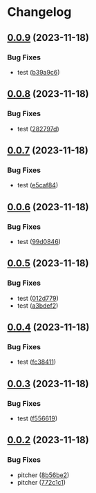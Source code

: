 # Changelog

## [0.0.9](https://github.com/mojojoji/release-please-test/compare/pitcher-v0.0.8...pitcher-v0.0.9) (2023-11-18)


### Bug Fixes

* test ([b39a9c6](https://github.com/mojojoji/release-please-test/commit/b39a9c65a50320c9b0a9bc13c41d0a008d1cd8b1))

## [0.0.8](https://github.com/mojojoji/release-please-test/compare/pitcher-v0.0.7...pitcher-v0.0.8) (2023-11-18)


### Bug Fixes

* test ([282797d](https://github.com/mojojoji/release-please-test/commit/282797dd5d77a97405e56b033df9fe6e9a270a0e))

## [0.0.7](https://github.com/mojojoji/release-please-test/compare/pitcher-v0.0.6...pitcher-v0.0.7) (2023-11-18)


### Bug Fixes

* test ([e5caf84](https://github.com/mojojoji/release-please-test/commit/e5caf84eb34dec382e2b39e96d945d7fba756687))

## [0.0.6](https://github.com/mojojoji/release-please-test/compare/pitcher-v0.0.5...pitcher-v0.0.6) (2023-11-18)


### Bug Fixes

* test ([99d0846](https://github.com/mojojoji/release-please-test/commit/99d0846fcfe772a6b5aaf092419db9f4429bdcf3))

## [0.0.5](https://github.com/mojojoji/release-please-test/compare/pitcher-v0.0.4...pitcher-v0.0.5) (2023-11-18)


### Bug Fixes

* test ([012d779](https://github.com/mojojoji/release-please-test/commit/012d779e8442e9ba4f21d7d79ad87c0e295c5a36))
* test ([a3bdef2](https://github.com/mojojoji/release-please-test/commit/a3bdef2ce59dc42e74080936a3d8833c438d824e))

## [0.0.4](https://github.com/mojojoji/release-please-test/compare/pitcher-v0.0.3...pitcher-v0.0.4) (2023-11-18)


### Bug Fixes

* test ([fc38411](https://github.com/mojojoji/release-please-test/commit/fc38411b98e9d2ba83c2b6ed3a69e05cc08ee5be))

## [0.0.3](https://github.com/mojojoji/release-please-test/compare/pitcher-v0.0.2...pitcher-v0.0.3) (2023-11-18)


### Bug Fixes

* test ([f556619](https://github.com/mojojoji/release-please-test/commit/f556619f2708d069d0284c4e2a6fdd9077587642))

## [0.0.2](https://github.com/mojojoji/release-please-test/compare/pitcher-v0.0.1...pitcher-v0.0.2) (2023-11-18)


### Bug Fixes

* pitcher ([8b56be2](https://github.com/mojojoji/release-please-test/commit/8b56be23d5105c34af40a60c3c3116902e232151))
* pitcher ([772c1c1](https://github.com/mojojoji/release-please-test/commit/772c1c15f4a74dab4ff5294a26b0daa2d66ffb73))
